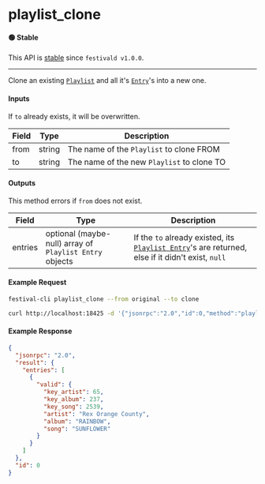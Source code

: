 # playlist_clone

#### 🟢 Stable
This API is [stable](/api-stability/marker.md) since `festivald v1.0.0`.

---

Clone an existing [`Playlist`](/common-objects/playlist.md) and all it's [`Entry`](/common-objects/playlist.md)'s into a new one.

#### Inputs
If `to` already exists, it will be overwritten.

| Field | Type   | Description |
|-------|--------|-------------|
| from  | string | The name of the `Playlist` to clone FROM
| to    | string | The name of the new `Playlist` to clone TO

#### Outputs
This method errors if `from` does not exist.

| Field   | Type                                                    | Description |
|---------|---------------------------------------------------------|-------------|
| entries | optional (maybe-null) array of `Playlist Entry` objects | If the `to` already existed, its [`Playlist Entry`](/common-objects/playlist.md)'s are returned, else if it didn't exist, `null`

#### Example Request
```bash
festival-cli playlist_clone --from original --to clone
```
```bash
curl http://localhost:18425 -d '{"jsonrpc":"2.0","id":0,"method":"playlist_remove","params":{"from":"original","to":"clone"}}'
```

#### Example Response
```json
{
  "jsonrpc": "2.0",
  "result": {
    "entries": [
      {
        "valid": {
          "key_artist": 65,
          "key_album": 237,
          "key_song": 2539,
          "artist": "Rex Orange County",
          "album": "RAINBOW",
          "song": "SUNFLOWER"
        }
      }
    ]
  },
  "id": 0
}
```
